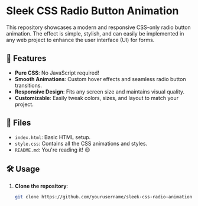 # Sleek CSS Radio Button Animation

This repository showcases a modern and responsive CSS-only radio button animation. The effect is simple, stylish, and can easily be implemented in any web project to enhance the user interface (UI) for forms.

## 🎨 Features
- **Pure CSS**: No JavaScript required!
- **Smooth Animations**: Custom hover effects and seamless radio button transitions.
- **Responsive Design**: Fits any screen size and maintains visual quality.
- **Customizable**: Easily tweak colors, sizes, and layout to match your project.

## 📂 Files
- `index.html`: Basic HTML setup.
- `style.css`: Contains all the CSS animations and styles.
- `README.md`: You're reading it! 😉

## 🛠️ Usage
1. **Clone the repository**:
   ```bash
   git clone https://github.com/yourusername/sleek-css-radio-animation.git
